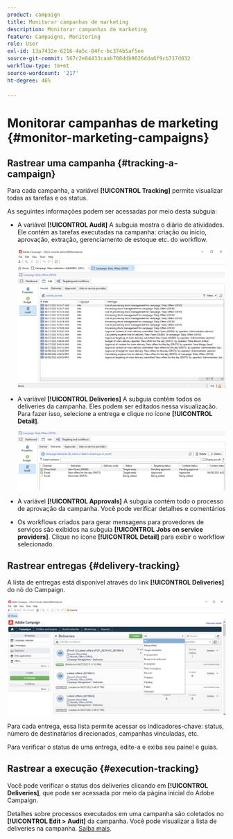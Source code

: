 ```yaml
---
product: campaign
title: Monitorar campanhas de marketing
description: Monitorar campanhas de marketing
feature: Campaigns, Monitoring
role: User
exl-id: 13a7432e-6216-4a5c-84fc-bc374b5af5ee
source-git-commit: 567c2e84433caab708ddb9026dda6f9cb717d032
workflow-type: tm+mt
source-wordcount: '217'
ht-degree: 46%

---
```


# Monitorar campanhas de marketing {#monitor-marketing-campaigns}

## Rastrear uma campanha {#tracking-a-campaign}

Para cada campanha, a variável **[!UICONTROL Tracking]** permite visualizar todas as tarefas e os status.

As seguintes informações podem ser acessadas por meio desta subguia:

* A variável **[!UICONTROL Audit]** A subguia mostra o diário de atividades. Ele contém as tarefas executadas na campanha: criação ou início, aprovação, extração, gerenciamento de estoque etc. do workflow.

  ![](assets/campaign-audit-tab.png)

* A variável **[!UICONTROL Deliveries]** A subguia contém todos os deliveries da campanha. Eles podem ser editados nessa visualização. Para fazer isso, selecione a entrega e clique no ícone **[!UICONTROL Detail]**.

  ![](assets/campaign-delivery-tab.png)

* A variável **[!UICONTROL Approvals]** A subguia contém todo o processo de aprovação da campanha. Você pode verificar detalhes e comentários

* Os workflows criados para gerar mensagens para provedores de serviços são exibidos na subguia **[!UICONTROL Jobs on service providers]**. Clique no ícone **[!UICONTROL Detail]** para exibir o workflow selecionado.

## Rastrear entregas {#delivery-tracking}

A lista de entregas está disponível através do link **[!UICONTROL Deliveries]** do nó do Campaign.

![](assets/filter-deliveries-from-homepage.png)

Para cada entrega, essa lista permite acessar os indicadores-chave: status, número de destinatários direcionados, campanhas vinculadas, etc.

Para verificar o status de uma entrega, edite-a e exiba seu painel e guias.

<!--
>[!NOTE]
>
>Information concerning delivery details is available in [this section](../../delivery/using/about-message-tracking.md) section.
-->

## Rastrear a execução {#execution-tracking}

Você pode verificar o status dos deliveries clicando em **[!UICONTROL Deliveries]**, que pode ser acessada por meio da página inicial do Adobe Campaign.

Detalhes sobre processos executados em uma campanha são coletados no **[!UICONTROL Edit > Audit]** da campanha. Você pode visualizar a lista de deliveries na campanha. [Saiba mais](#tracking-a-campaign).
